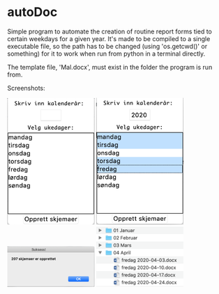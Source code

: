 # autoDoc
Simple program to automate the creation of routine report forms tied to certain weekdays for a given year.
It's made to be compiled to a single executable file, so the path has to be changed (using 'os.getcwd()' or something) for it to work when run from python in a terminal directly.

The template file, 'Mal.docx', must exist in the folder the program is run from.

Screenshots:
<div>
  <img src="https://github.com/AGilberg/autoDoc/blob/main/Screenshots/1.png" width="200">
  <img src="https://github.com/AGilberg/autoDoc/blob/main/Screenshots/2.png" width="200">
</div>
<img src="https://github.com/AGilberg/autoDoc/blob/main/Screenshots/3.png" width="200">
<img src="https://github.com/AGilberg/autoDoc/blob/main/Screenshots/4.png" width="200">
